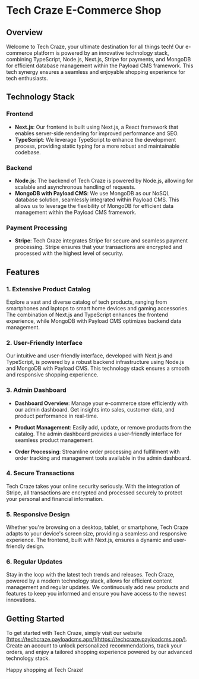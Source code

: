 # Tech Craze E-Commerce Shop

## Overview

Welcome to Tech Craze, your ultimate destination for all things tech! Our e-commerce platform is powered by an innovative technology stack, combining TypeScript, Node.js, Next.js, Stripe for payments, and MongoDB for efficient database management within the Payload CMS framework. This tech synergy ensures a seamless and enjoyable shopping experience for tech enthusiasts.

## Technology Stack

### Frontend

- **Next.js**: Our frontend is built using Next.js, a React framework that enables server-side rendering for improved performance and SEO.
- **TypeScript**: We leverage TypeScript to enhance the development process, providing static typing for a more robust and maintainable codebase.

### Backend

- **Node.js**: The backend of Tech Craze is powered by Node.js, allowing for scalable and asynchronous handling of requests.
- **MongoDB with Payload CMS**: We use MongoDB as our NoSQL database solution, seamlessly integrated within Payload CMS. This allows us to leverage the flexibility of MongoDB for efficient data management within the Payload CMS framework.

### Payment Processing

- **Stripe**: Tech Craze integrates Stripe for secure and seamless payment processing. Stripe ensures that your transactions are encrypted and processed with the highest level of security.

## Features

### 1. Extensive Product Catalog

Explore a vast and diverse catalog of tech products, ranging from smartphones and laptops to smart home devices and gaming accessories. The combination of Next.js and TypeScript enhances the frontend experience, while MongoDB with Payload CMS optimizes backend data management.

### 2. User-Friendly Interface

Our intuitive and user-friendly interface, developed with Next.js and TypeScript, is powered by a robust backend infrastructure using Node.js and MongoDB with Payload CMS. This technology stack ensures a smooth and responsive shopping experience.

### 3. Admin Dashboard

- **Dashboard Overview**: Manage your e-commerce store efficiently with our admin dashboard. Get insights into sales, customer data, and product performance in real-time.

- **Product Management**: Easily add, update, or remove products from the catalog. The admin dashboard provides a user-friendly interface for seamless product management.

- **Order Processing**: Streamline order processing and fulfillment with order tracking and management tools available in the admin dashboard.

### 4. Secure Transactions

Tech Craze takes your online security seriously. With the integration of Stripe, all transactions are encrypted and processed securely to protect your personal and financial information.

### 5. Responsive Design

Whether you're browsing on a desktop, tablet, or smartphone, Tech Craze adapts to your device's screen size, providing a seamless and responsive experience. The frontend, built with Next.js, ensures a dynamic and user-friendly design.

### 6. Regular Updates

Stay in the loop with the latest tech trends and releases. Tech Craze, powered by a modern technology stack, allows for efficient content management and regular updates. We continuously add new products and features to keep you informed and ensure you have access to the newest innovations.

## Getting Started

To get started with Tech Craze, simply visit our website [https://techcraze.payloadcms.app/](https://techcraze.payloadcms.app/). Create an account to unlock personalized recommendations, track your orders, and enjoy a tailored shopping experience powered by our advanced technology stack.

Happy shopping at Tech Craze!
